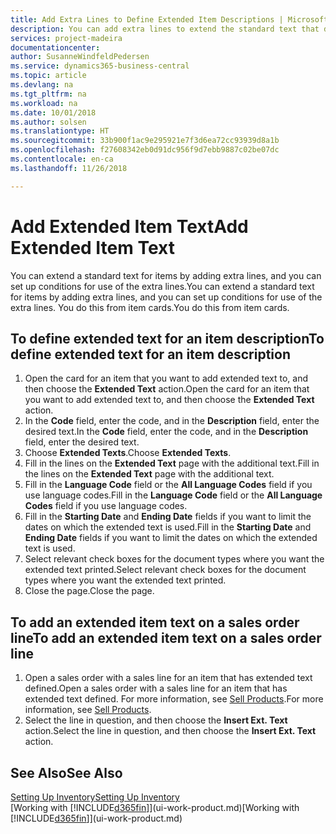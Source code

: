 ```yaml
---
title: Add Extra Lines to Define Extended Item Descriptions | Microsoft Docs
description: You can add extra lines to extend the standard text that describes an item.
services: project-madeira
documentationcenter: 
author: SusanneWindfeldPedersen
ms.service: dynamics365-business-central
ms.topic: article
ms.devlang: na
ms.tgt_pltfrm: na
ms.workload: na
ms.date: 10/01/2018
ms.author: solsen
ms.translationtype: HT
ms.sourcegitcommit: 33b900f1ac9e295921e7f3d6ea72cc93939d8a1b
ms.openlocfilehash: f27608342eb0d91dc956f9d7ebb9887c02be07dc
ms.contentlocale: en-ca
ms.lasthandoff: 11/26/2018

---
```

# <a name="add-extended-item-text"></a><span data-ttu-id="35bd4-103">Add Extended Item Text</span><span class="sxs-lookup"><span data-stu-id="35bd4-103">Add Extended Item Text</span></span>
<span data-ttu-id="35bd4-104">You can extend a standard text for items by adding extra lines, and you can set up conditions for use of the extra lines.</span><span class="sxs-lookup"><span data-stu-id="35bd4-104">You can extend a standard text for items by adding extra lines, and you can set up conditions for use of the extra lines.</span></span> <span data-ttu-id="35bd4-105">You do this from item cards.</span><span class="sxs-lookup"><span data-stu-id="35bd4-105">You do this from item cards.</span></span>

## <a name="to-define-extended-text-for-an-item-description"></a><span data-ttu-id="35bd4-106">To define extended text for an item description</span><span class="sxs-lookup"><span data-stu-id="35bd4-106">To define extended text for an item description</span></span>
1. <span data-ttu-id="35bd4-107">Open the card for an item that you want to add extended text to, and then choose the **Extended Text** action.</span><span class="sxs-lookup"><span data-stu-id="35bd4-107">Open the card for an item that you want to add extended text to, and then choose the **Extended Text** action.</span></span>
2. <span data-ttu-id="35bd4-108">In the **Code** field, enter the code, and in the **Description** field, enter the desired text.</span><span class="sxs-lookup"><span data-stu-id="35bd4-108">In the **Code** field, enter the code, and in the **Description** field, enter the desired text.</span></span>
3. <span data-ttu-id="35bd4-109">Choose **Extended Texts**.</span><span class="sxs-lookup"><span data-stu-id="35bd4-109">Choose **Extended Texts**.</span></span>
4. <span data-ttu-id="35bd4-110">Fill in the lines on the **Extended Text** page with the additional text.</span><span class="sxs-lookup"><span data-stu-id="35bd4-110">Fill in the lines on the **Extended Text** page with the additional text.</span></span>
5. <span data-ttu-id="35bd4-111">Fill in the **Language Code** field or the **All Language Codes** field if you use language codes.</span><span class="sxs-lookup"><span data-stu-id="35bd4-111">Fill in the **Language Code** field or the **All Language Codes** field if you use language codes.</span></span>
6. <span data-ttu-id="35bd4-112">Fill in the **Starting Date** and **Ending Date** fields if you want to limit the dates on which the extended text is used.</span><span class="sxs-lookup"><span data-stu-id="35bd4-112">Fill in the **Starting Date** and **Ending Date** fields if you want to limit the dates on which the extended text is used.</span></span>
7. <span data-ttu-id="35bd4-113">Select relevant check boxes for the document types where you want the extended text printed.</span><span class="sxs-lookup"><span data-stu-id="35bd4-113">Select relevant check boxes for the document types where you want the extended text printed.</span></span>
8. <span data-ttu-id="35bd4-114">Close the page.</span><span class="sxs-lookup"><span data-stu-id="35bd4-114">Close the page.</span></span>

## <a name="to-add-an-extended-item-text-on-a-sales-order-line"></a><span data-ttu-id="35bd4-115">To add an extended item text on a sales order line</span><span class="sxs-lookup"><span data-stu-id="35bd4-115">To add an extended item text on a sales order line</span></span>
1. <span data-ttu-id="35bd4-116">Open a sales order with a sales line for an item that has extended text defined.</span><span class="sxs-lookup"><span data-stu-id="35bd4-116">Open a sales order with a sales line for an item that has extended text defined.</span></span> <span data-ttu-id="35bd4-117">For more information, see [Sell Products](sales-how-sell-products.md).</span><span class="sxs-lookup"><span data-stu-id="35bd4-117">For more information, see [Sell Products](sales-how-sell-products.md).</span></span>
2. <span data-ttu-id="35bd4-118">Select the line in question, and then choose the **Insert Ext. Text** action.</span><span class="sxs-lookup"><span data-stu-id="35bd4-118">Select the line in question, and then choose the **Insert Ext. Text** action.</span></span>

## <a name="see-also"></a><span data-ttu-id="35bd4-119">See Also</span><span class="sxs-lookup"><span data-stu-id="35bd4-119">See Also</span></span>
[<span data-ttu-id="35bd4-120">Setting Up Inventory</span><span class="sxs-lookup"><span data-stu-id="35bd4-120">Setting Up Inventory</span></span>](inventory-setup-inventory.md)  
<span data-ttu-id="35bd4-121">[Working with [!INCLUDE[d365fin](includes/d365fin_md.md)]](ui-work-product.md)</span><span class="sxs-lookup"><span data-stu-id="35bd4-121">[Working with [!INCLUDE[d365fin](includes/d365fin_md.md)]](ui-work-product.md)</span></span>

